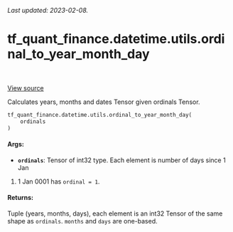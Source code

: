 <!--
This file is generated by a tool. Do not edit directly.
For open-source contributions the docs will be updated automatically.
-->

*Last updated: 2023-02-08.*

<div itemscope itemtype="http://developers.google.com/ReferenceObject">
<meta itemprop="name" content="tf_quant_finance.datetime.utils.ordinal_to_year_month_day" />
<meta itemprop="path" content="Stable" />
</div>

# tf_quant_finance.datetime.utils.ordinal_to_year_month_day

<!-- Insert buttons and diff -->

<table class="tfo-notebook-buttons tfo-api" align="left">
</table>

<a target="_blank" href="https://github.com/google/tf-quant-finance/blob/master/tf_quant_finance/datetime/date_utils.py">View source</a>



Calculates years, months and dates Tensor given ordinals Tensor.

```python
tf_quant_finance.datetime.utils.ordinal_to_year_month_day(
    ordinals
)
```



<!-- Placeholder for "Used in" -->


#### Args:


* <b>`ordinals`</b>: Tensor of int32 type. Each element is number of days since 1 Jan
 0001. 1 Jan 0001 has `ordinal = 1`.


#### Returns:

Tuple (years, months, days), each element is an int32 Tensor of the same
shape as `ordinals`. `months` and `days` are one-based.
